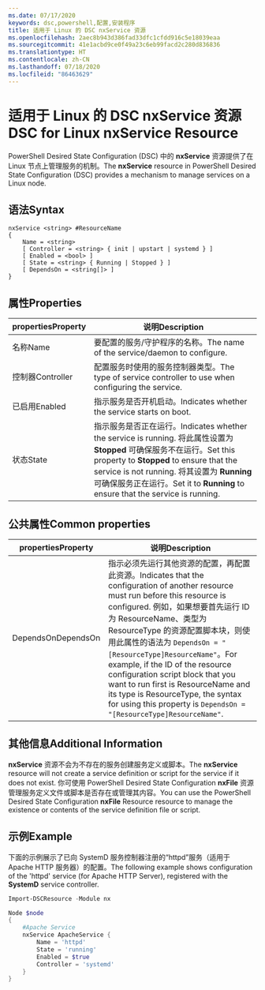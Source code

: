 ```yaml
---
ms.date: 07/17/2020
keywords: dsc,powershell,配置,安装程序
title: 适用于 Linux 的 DSC nxService 资源
ms.openlocfilehash: 2aec8b943d386fad33dfc1cfdd916c5e18039eaa
ms.sourcegitcommit: 41e1acbd9ce0f49a23c6eb99facd2c280d836836
ms.translationtype: HT
ms.contentlocale: zh-CN
ms.lasthandoff: 07/18/2020
ms.locfileid: "86463629"
---
```

# <a name="dsc-for-linux-nxservice-resource"></a><span data-ttu-id="c6f9d-103">适用于 Linux 的 DSC nxService 资源</span><span class="sxs-lookup"><span data-stu-id="c6f9d-103">DSC for Linux nxService Resource</span></span>

<span data-ttu-id="c6f9d-104">PowerShell Desired State Configuration (DSC) 中的 **nxService** 资源提供了在 Linux 节点上管理服务的机制。</span><span class="sxs-lookup"><span data-stu-id="c6f9d-104">The **nxService** resource in PowerShell Desired State Configuration (DSC) provides a mechanism to manage services on a Linux node.</span></span>

## <a name="syntax"></a><span data-ttu-id="c6f9d-105">语法</span><span class="sxs-lookup"><span data-stu-id="c6f9d-105">Syntax</span></span>

```Syntax
nxService <string> #ResourceName
{
    Name = <string>
    [ Controller = <string> { init | upstart | systemd } ]
    [ Enabled = <bool> ]
    [ State = <string> { Running | Stopped } ]
    [ DependsOn = <string[]> ]
}
```

## <a name="properties"></a><span data-ttu-id="c6f9d-106">属性</span><span class="sxs-lookup"><span data-stu-id="c6f9d-106">Properties</span></span>

|<span data-ttu-id="c6f9d-107">properties</span><span class="sxs-lookup"><span data-stu-id="c6f9d-107">Property</span></span> |<span data-ttu-id="c6f9d-108">说明</span><span class="sxs-lookup"><span data-stu-id="c6f9d-108">Description</span></span> |
|---|---|
|<span data-ttu-id="c6f9d-109">名称</span><span class="sxs-lookup"><span data-stu-id="c6f9d-109">Name</span></span> |<span data-ttu-id="c6f9d-110">要配置的服务/守护程序的名称。</span><span class="sxs-lookup"><span data-stu-id="c6f9d-110">The name of the service/daemon to configure.</span></span> |
|<span data-ttu-id="c6f9d-111">控制器</span><span class="sxs-lookup"><span data-stu-id="c6f9d-111">Controller</span></span> |<span data-ttu-id="c6f9d-112">配置服务时使用的服务控制器类型。</span><span class="sxs-lookup"><span data-stu-id="c6f9d-112">The type of service controller to use when configuring the service.</span></span> |
|<span data-ttu-id="c6f9d-113">已启用</span><span class="sxs-lookup"><span data-stu-id="c6f9d-113">Enabled</span></span> |<span data-ttu-id="c6f9d-114">指示服务是否开机启动。</span><span class="sxs-lookup"><span data-stu-id="c6f9d-114">Indicates whether the service starts on boot.</span></span> |
|<span data-ttu-id="c6f9d-115">状态</span><span class="sxs-lookup"><span data-stu-id="c6f9d-115">State</span></span> |<span data-ttu-id="c6f9d-116">指示服务是否正在运行。</span><span class="sxs-lookup"><span data-stu-id="c6f9d-116">Indicates whether the service is running.</span></span> <span data-ttu-id="c6f9d-117">将此属性设置为 **Stopped** 可确保服务不在运行。</span><span class="sxs-lookup"><span data-stu-id="c6f9d-117">Set this property to **Stopped** to ensure that the service is not running.</span></span> <span data-ttu-id="c6f9d-118">将其设置为 **Running** 可确保服务正在运行。</span><span class="sxs-lookup"><span data-stu-id="c6f9d-118">Set it to **Running** to ensure that the service is running.</span></span> |

## <a name="common-properties"></a><span data-ttu-id="c6f9d-119">公共属性</span><span class="sxs-lookup"><span data-stu-id="c6f9d-119">Common properties</span></span>

|<span data-ttu-id="c6f9d-120">properties</span><span class="sxs-lookup"><span data-stu-id="c6f9d-120">Property</span></span> |<span data-ttu-id="c6f9d-121">说明</span><span class="sxs-lookup"><span data-stu-id="c6f9d-121">Description</span></span> |
|---|---|
|<span data-ttu-id="c6f9d-122">DependsOn</span><span class="sxs-lookup"><span data-stu-id="c6f9d-122">DependsOn</span></span> |<span data-ttu-id="c6f9d-123">指示必须先运行其他资源的配置，再配置此资源。</span><span class="sxs-lookup"><span data-stu-id="c6f9d-123">Indicates that the configuration of another resource must run before this resource is configured.</span></span> <span data-ttu-id="c6f9d-124">例如，如果想要首先运行 ID 为 ResourceName、类型为 ResourceType 的资源配置脚本块，则使用此属性的语法为 `DependsOn = "[ResourceType]ResourceName"`。</span><span class="sxs-lookup"><span data-stu-id="c6f9d-124">For example, if the ID of the resource configuration script block that you want to run first is ResourceName and its type is ResourceType, the syntax for using this property is `DependsOn = "[ResourceType]ResourceName"`.</span></span> |

## <a name="additional-information"></a><span data-ttu-id="c6f9d-125">其他信息</span><span class="sxs-lookup"><span data-stu-id="c6f9d-125">Additional Information</span></span>

<span data-ttu-id="c6f9d-126">**nxService** 资源不会为不存在的服务创建服务定义或脚本。</span><span class="sxs-lookup"><span data-stu-id="c6f9d-126">The **nxService** resource will not create a service definition or script for the service if it does not exist.</span></span> <span data-ttu-id="c6f9d-127">你可使用 PowerShell Desired State Configuration **nxFile** 资源管理服务定义文件或脚本是否存在或管理其内容。</span><span class="sxs-lookup"><span data-stu-id="c6f9d-127">You can use the PowerShell Desired State Configuration **nxFile** Resource resource to manage the existence or contents of the service definition file or script.</span></span>

## <a name="example"></a><span data-ttu-id="c6f9d-128">示例</span><span class="sxs-lookup"><span data-stu-id="c6f9d-128">Example</span></span>

<span data-ttu-id="c6f9d-129">下面的示例展示了已向 SystemD  服务控制器注册的“httpd”服务（适用于 Apache HTTP 服务器）的配置。</span><span class="sxs-lookup"><span data-stu-id="c6f9d-129">The following example shows configuration of the 'httpd' service (for Apache HTTP Server), registered with the **SystemD** service controller.</span></span>

```powershell
Import-DSCResource -Module nx

Node $node
{
    #Apache Service
    nxService ApacheService {
        Name = 'httpd'
        State = 'running'
        Enabled = $true
        Controller = 'systemd'
    }
}
```
